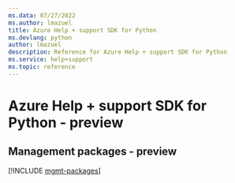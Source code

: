 ```yaml
---
ms.data: 07/27/2022
ms.author: lmazuel
title: Azure Help + support SDK for Python
ms.devlang: python
author: lmazuel
description: Reference for Azure Help + support SDK for Python
ms.service: help+support
ms.topic: reference
---
```

# Azure Help + support SDK for Python - preview

## Management packages - preview
[!INCLUDE [mgmt-packages](help-+-support-mgmt-index.md)]